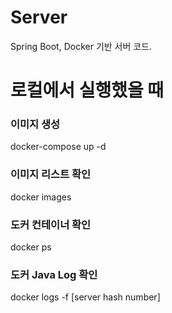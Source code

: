 # Server
Spring Boot, Docker 기반 서버 코드.

# 로컬에서 실행했을 때
### 이미지 생성
docker-compose up -d
### 이미지 리스트 확인
docker images
### 도커 컨테이너 확인
docker ps
### 도커 Java Log 확인
docker logs -f [server hash number]